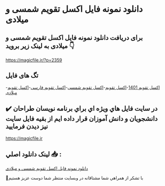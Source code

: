 # دانلود نمونه فایل اکسل تقویم شمسی و میلادی

## برای دریافت دانلود نمونه فایل اکسل تقویم شمسی و میلادی به لینک زیر بروید 👇

https://magicfile.ir/?p=2359

## تگ های فایل

-[اکسل تقویم 1401](https://magicfile.ir/product/%d9%86%d9%85%d9%88%d9%86%d9%87-%d9%81%d8%a7%db%8c%d9%84-%d8%a7%da%a9%d8%b3%d9%84-%d8%aa%d9%82%d9%88%db%8c%d9%85-%d8%b4%d9%85%d8%b3%db%8c-%d9%88-%d9%85%db%8c%d9%84%d8%a7%d8%af%db%8c/)-[اکسل تقویم](https://magicfile.ir/product/%d9%86%d9%85%d9%88%d9%86%d9%87-%d9%81%d8%a7%db%8c%d9%84-%d8%a7%da%a9%d8%b3%d9%84-%d8%aa%d9%82%d9%88%db%8c%d9%85-%d8%b4%d9%85%d8%b3%db%8c-%d9%88-%d9%85%db%8c%d9%84%d8%a7%d8%af%db%8c/)-[اکسل تقویم شمسی](https://magicfile.ir/product/%d9%86%d9%85%d9%88%d9%86%d9%87-%d9%81%d8%a7%db%8c%d9%84-%d8%a7%da%a9%d8%b3%d9%84-%d8%aa%d9%82%d9%88%db%8c%d9%85-%d8%b4%d9%85%d8%b3%db%8c-%d9%88-%d9%85%db%8c%d9%84%d8%a7%d8%af%db%8c/)-[اکسل تقویم فارسی](https://magicfile.ir/product/%d9%86%d9%85%d9%88%d9%86%d9%87-%d9%81%d8%a7%db%8c%d9%84-%d8%a7%da%a9%d8%b3%d9%84-%d8%aa%d9%82%d9%88%db%8c%d9%85-%d8%b4%d9%85%d8%b3%db%8c-%d9%88-%d9%85%db%8c%d9%84%d8%a7%d8%af%db%8c/)-[اکسل تقویم میلادی](https://magicfile.ir/product/%d9%86%d9%85%d9%88%d9%86%d9%87-%d9%81%d8%a7%db%8c%d9%84-%d8%a7%da%a9%d8%b3%d9%84-%d8%aa%d9%82%d9%88%db%8c%d9%85-%d8%b4%d9%85%d8%b3%db%8c-%d9%88-%d9%85%db%8c%d9%84%d8%a7%d8%af%db%8c/)

## ✔️ در سايت فايل هاي ويژه اي براي برنامه نويسان طراحان دانشجويان و دانش آموزان قرار داده ايم از بقيه فايل سايت نيز ديدن فرماييد

https://magicfile.ir


## لينک دانلود اصلي 📥 :

[دانلود نمونه فایل اکسل تقویم شمسی و میلادی](https://magicfile.ir/product/%d9%86%d9%85%d9%88%d9%86%d9%87-%d9%81%d8%a7%db%8c%d9%84-%d8%a7%da%a9%d8%b3%d9%84-%d8%aa%d9%82%d9%88%db%8c%d9%85-%d8%b4%d9%85%d8%b3%db%8c-%d9%88-%d9%85%db%8c%d9%84%d8%a7%d8%af%db%8c/) 


🙏با تشکر از همراهي شما مشتاقانه در وبسایت منتظر شما دوست عزیز هستیم

